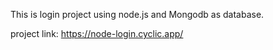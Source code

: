 This is login project using node.js and Mongodb as database.

project link: https://node-login.cyclic.app/
